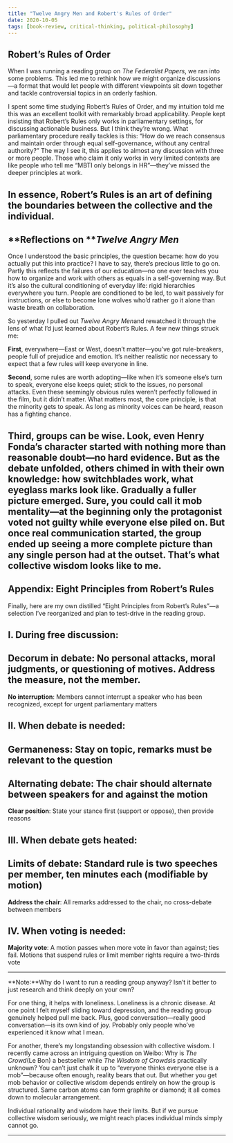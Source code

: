 ```yaml
---
title: "Twelve Angry Men and Robert's Rules of Order"
date: 2020-10-05
tags: [book-review, critical-thinking, political-philosophy]
---
```


## **Robert’s Rules of Order**

When I was running a reading group on *The Federalist Papers*, we ran into some problems. This led me to rethink how we might organize discussions—a format that would let people with different viewpoints sit down together and tackle controversial topics in an orderly fashion.

I spent some time studying Robert’s Rules of Order, and my intuition told me this was an excellent toolkit with remarkably broad applicability. People kept insisting that Robert’s Rules only works in parliamentary settings, for discussing actionable business. But I think they’re wrong. What parliamentary procedure really tackles is this: “How do we reach consensus and maintain order through equal self-governance, without any central authority?” The way I see it, this applies to almost any discussion with three or more people. Those who claim it only works in very limited contexts are like people who tell me “MBTI only belongs in HR”—they’ve missed the deeper principles at work.

In essence, Robert’s Rules is an art of defining the boundaries between the collective and the individual.
---

## **Reflections on *****Twelve Angry Men***

Once I understood the basic principles, the question became: how do you actually put this into practice? I have to say, there’s precious little to go on. Partly this reflects the failures of our education—no one ever teaches you how to organize and work with others as equals in a self-governing way. But it’s also the cultural conditioning of everyday life: rigid hierarchies everywhere you turn. People are conditioned to be led, to wait passively for instructions, or else to become lone wolves who’d rather go it alone than waste breath on collaboration.

So yesterday I pulled out *Twelve Angry Men*and rewatched it through the lens of what I’d just learned about Robert’s Rules. A few new things struck me:

**First**, everywhere—East or West, doesn’t matter—you’ve got rule-breakers, people full of prejudice and emotion. It’s neither realistic nor necessary to expect that a few rules will keep everyone in line.

**Second**, some rules are worth adopting—like when it’s someone else’s turn to speak, everyone else keeps quiet; stick to the issues, no personal attacks. Even these seemingly obvious rules weren’t perfectly followed in the film, but it didn’t matter. What matters most, the core principle, is that the minority gets to speak. As long as minority voices can be heard, reason has a fighting chance.

**Third**, groups can be wise. Look, even Henry Fonda’s character started with nothing more than reasonable doubt—no hard evidence. But as the debate unfolded, others chimed in with their own knowledge: how switchblades work, what eyeglass marks look like. Gradually a fuller picture emerged. Sure, you could call it mob mentality—at the beginning only the protagonist voted not guilty while everyone else piled on. But once real communication started, the group ended up seeing a more complete picture than any single person had at the outset. That’s what collective wisdom looks like to me.
---

## **Appendix: Eight Principles from Robert’s Rules**

Finally, here are my own distilled “Eight Principles from Robert’s Rules”—a selection I’ve reorganized and plan to test-drive in the reading group.

**I. During free discussion:**
- 

**Decorum in debate**: No personal attacks, moral judgments, or questioning of motives. Address the measure, not the member.
- 

**No interruption**: Members cannot interrupt a speaker who has been recognized, except for urgent parliamentary matters

**II. When debate is needed:**
- 

**Germaneness**: Stay on topic, remarks must be relevant to the question
- 

**Alternating debate**: The chair should alternate between speakers for and against the motion
- 

**Clear position**: State your stance first (support or oppose), then provide reasons

**III. When debate gets heated:**
- 

**Limits of debate**: Standard rule is two speeches per member, ten minutes each (modifiable by motion)
- 

**Address the chair**: All remarks addressed to the chair, no cross-debate between members

**IV. When voting is needed:**
- 

**Majority vote**: A motion passes when more vote in favor than against; ties fail. Motions that suspend rules or limit member rights require a two-thirds vote

---

**Note:**Why do I want to run a reading group anyway? Isn’t it better to just research and think deeply on your own?

For one thing, it helps with loneliness. Loneliness is a chronic disease. At one point I felt myself sliding toward depression, and the reading group genuinely helped pull me back. Plus, good conversation—really good conversation—is its own kind of joy. Probably only people who’ve experienced it know what I mean.

For another, there’s my longstanding obsession with collective wisdom. I recently came across an intriguing question on Weibo: Why is *The Crowd*(Le Bon) a bestseller while *The Wisdom of Crowds*is practically unknown? You can’t just chalk it up to “everyone thinks everyone else is a mob”—because often enough, reality bears that out. But whether you get mob behavior or collective wisdom depends entirely on how the group is structured. Same carbon atoms can form graphite or diamond; it all comes down to molecular arrangement.

Individual rationality and wisdom have their limits. But if we pursue collective wisdom seriously, we might reach places individual minds simply cannot go.

---
